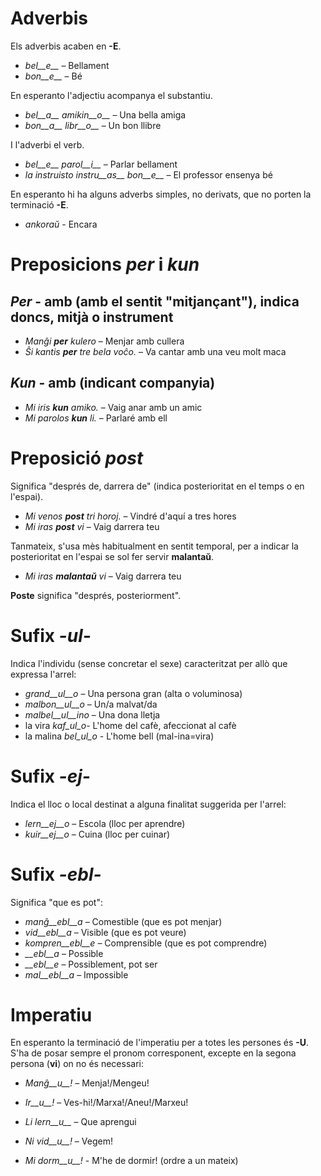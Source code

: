 # Adverbis

Els adverbis acaben en __-E__.

- *bel__e__*   – Bellament
- *bon__e__*   – Bé

En esperanto l'adjectiu acompanya el substantiu.
- *bel__a__ amikin__o__* – Una bella amiga
- *bon__a__ libr__o__* – Un bon llibre

I l'adverbi el verb.
- *bel__e__ parol__i__* – Parlar bellament
- *la instruisto instru__as__ bon__e__* – El professor ensenya bé

En esperanto hi ha alguns adverbs simples, no derivats, que no porten la terminació __-E__.
- *ankoraŭ* - Encara

# Preposicions *per* i *kun*

## *Per* - amb (amb el sentit "mitjançant"),  indica doncs, mitjà o instrument
- *Manĝi __per__ kulero*             – Menjar amb cullera
- *Ŝi kantis __per__ tre bela voĉo.* – Va cantar amb una veu molt maca
 
## *Kun* - amb (indicant companyia)        
- *Mi iris __kun__ amiko.*    	  – Vaig anar amb un amic
- *Mi parolos __kun__ li.*       – Parlaré amb ell

# Preposició *post*

Significa "després de, darrera de" (indica posterioritat en el temps o en l'espai).

- *Mi venos __post__ tri horoj.*   – Vindré d'aquí a tres hores
- *Mi iras __post__ vi*            – Vaig darrera teu

Tanmateix, s'usa mès habitualment en sentit temporal, per a indicar la posterioritat en l'espai se sol fer servir  __malantaŭ__.

- *Mi iras __malantaŭ__ vi* – Vaig darrera teu

__Poste__ significa "després, posteriorment".
 
# Sufix *-ul-*

Indica l'individu (sense concretar el sexe) caracteritzat per allò que expressa l'arrel:

- *grand__ul__o*	– Una persona gran (alta o voluminosa)
- *malbon__ul__o*	– Un/a malvat/da
- *malbel__ul__ino*	– Una dona lletja
- la vira *kaf_ul_o*- L'home del cafè, afeccionat al cafè 
- la malina *bel_ul_o* - L'home bell (mal-ina=vira)

# Sufix *-ej-*

Indica el lloc o local destinat a alguna finalitat suggerida per l'arrel:

- *lern__ej__o*  – Escola (lloc per aprendre)
- *kuir__ej__o*  – Cuina (lloc per cuinar)

# Sufix *-ebl-*

Significa "que es pot":

- *manĝ__ebl__a*    – Comestible (que es pot menjar)
- *vid__ebl__a*     – Visible (que es pot veure)
- *kompren__ebl__e* – Comprensible (que es pot comprendre)
- *__ebl__a*        – Possible
- *__ebl__e*        – Possiblement, pot ser
- *mal__ebl__a*     – Impossible

# Imperatiu

En esperanto la terminació de l'imperatiu per a totes les persones és __-U__. S'ha de posar sempre el pronom corresponent, excepte en la segona persona (__vi__) on no és necessari:

- *Manĝ__u__!*   – Menja!/Mengeu!
- *Ir__u__!*     – Ves-hi!/Marxa!/Aneu!/Marxeu!

- *Li lern__u__* – Que aprengui
- *Ni vid__u__!* – Vegem!
- *Mi dorm__u__!* - M'he de dormir! (ordre a un mateix)
